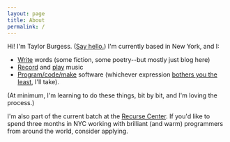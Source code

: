 ```yaml
---
layout: page
title: About
permalink: /
---
```


Hi! I'm Taylor Burgess. ([Say hello.](mailto:tayloraburgess@gmail.com)) I'm currently based in New York, and I:

- [Write](/blog/) words (some fiction, some poetry--but mostly just blog here)
- [Record](/audio/) and [play](http://presssounds.bandcamp.com/) music
- [Program/code/make](https://github.com/tayloraburgess) software (whichever expression [bothers you the least](https://www.quora.com/What-is-the-difference-between-programming-and-coding-4), I'll take). 

(At minimum, I'm learning to do these things, bit by bit, and I'm loving the process.)

I'm also part of the current batch at the [Recurse Center](https://www.recurse.com/). If you'd like to spend three months in NYC working with brilliant (and warm) programmers from around the world, consider applying.
